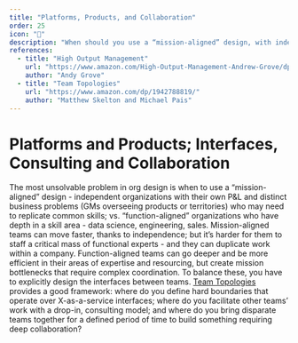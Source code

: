 ```yaml
---
title: "Platforms, Products, and Collaboration"
order: 25
icon: "📝"
description: "When should you use a “mission-aligned” design, with independent organizations with their own P&L and distinct business problems vs. “function-aligned” designs, built around depth in a skill area - data science, engineering, sales? Mission-aligned teams can move faster, thanks to independence; but won't have a critical mass of functional expert, and duplicate work within a company. Function-aligned teams go deeper and be more efficient in their areas of support, but create bottlenecks that require complex coordination. Balance requires explicitly designing the interfaces between teams. [Team Topologies](https://teamtopologies.com/key-concepts) provides a framework: some hard boundaries that look like X-as-a-service interfaces; some teams facilitating others’ work with a drop-in, consulting model; and sometimes combining disparate teams for a defined period of time to build something requiring deep collaboration."
references:
  - title: "High Output Management"
    url: "https://www.amazon.com/High-Output-Management-Andrew-Grove/dp/0679762884"
    author: "Andy Grove"
  - title: "Team Topologies"
    url: "https://www.amazon.com/dp/1942788819/"
    author: "Matthew Skelton and Michael Pais"
---
```


# Platforms and Products; Interfaces, Consulting and Collaboration

The most unsolvable problem in org design is when to use a “mission-aligned” design - independent organizations with their own P\&L and distinct business problems (GMs overseeing products or territories) who may need to replicate common skills; vs. “function-aligned” organizations who have depth in a skill area - data science, engineering, sales. Mission-aligned teams can move faster, thanks to independence; but it’s harder for them to staff a critical mass of functional experts - and they can duplicate work within a company. Function-aligned teams can go deeper and be more efficient in their areas of expertise and resourcing, but create mission bottlenecks that require complex coordination. To balance these, you have to explicitly design the interfaces between teams. [Team Topologies](https://teamtopologies.com/key-concepts) provides a good framework: where do you define hard boundaries that operate over X-as-a-service interfaces; where do you facilitate other teams’ work with a drop-in, consulting model; and where do you bring disparate teams together for a defined period of time to build something requiring deep collaboration?